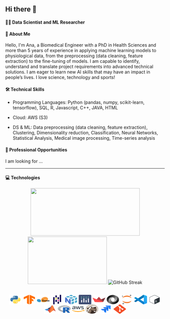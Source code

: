 ## Hi there 👋

#### 👩‍💻 Data Scientist and ML Researcher

#### 🚀 About Me
Hello, I'm Ana, a Biomedical Engineer with a PhD in Health Sciences and more than 5 years of experience in 
applying machine learning models to physiological data, from the preprocessing (data cleaning, feature extraction) to the fine-tuning of models. I am capable to identify, understand and translate project requirements into advanced technical solutions. I am eager to learn new AI skills that may have an impact in people’s lives. I love science, technology and sports! 

#### 🛠️ Technical Skills
- Programming Languages: Python (pandas, numpy, scikit-learn, tensorflow), SQL, R, Javascript, C++, JAVA, HTML

- Cloud: AWS (S3)

- DS & ML: Data preprocessing (data cleaning, feature extraction), Clustering, Dimensionality reduction, Classification, Neural Networks, Statistical Analysis, Medical image processing, Time-series analysis

<!-- - (TODO) web scrapping, APIs, streamlit -->
  
#### 💼 Professional Opportunities

I am looking for ...

<hr/>

#### 💻 Technologies

<p align='center'>
  <img width="345px" height="150" src="https://github-readme-stats.vercel.app/api?username=anacoelho92&show_icons=true&theme=dark&rank_icon=github&count_private=true"/>
  <img width="250px" height="150" src="https://github-readme-stats.vercel.app/api/top-langs/?username=anacoelho92&layout=compact&langs_count=6&theme=dark"/>
  <img src="https://streak-stats.demolab.com?user=anacoelho92&theme=dark" alt="GitHub Streak" />
</p>

<div align="center" style="display: inline_block"><br>
  <img align="center" alt="Python" height="30" width="40" src="https://raw.githubusercontent.com/devicons/devicon/master/icons/python/python-original.svg">
  <img align="center" alt="PyTorch" height="30" width="40" src="https://raw.githubusercontent.com/devicons/devicon/master/icons/tensorflow/tensorflow-original.svg">
  <img align="center" alt="PyTorch" height="30" width="40" src="https://raw.githubusercontent.com/devicons/devicon/master/icons/scikitlearn/scikitlearn-original.svg">
  <img align="center" alt="PyTorch" height="30" width="40" src="https://raw.githubusercontent.com/devicons/devicon/master/icons/pandas/pandas-original.svg">
  <img align="center" alt="PyTorch" height="30" width="40" src="https://raw.githubusercontent.com/devicons/devicon/master/icons/numpy/numpy-original.svg">
  <img align="center" alt="PyTorch" height="30" width="40" src="https://raw.githubusercontent.com/devicons/devicon/master/icons/plotly/plotly-original.svg">
  <img align="center" alt="PyTorch" height="30" width="40" src="https://raw.githubusercontent.com/devicons/devicon/master/icons/streamlit/streamlit-original.svg">
  <img align="center" alt="PyTorch" height="30" width="40" src="https://raw.githubusercontent.com/devicons/devicon/master/icons/json/json-original.svg">
  <img align="center" alt="PyTorch" height="30" width="40" src="https://raw.githubusercontent.com/devicons/devicon/master/icons/jupyter/jupyter-original.svg">
  <img align="center" alt="PyTorch" height="30" width="40" src="https://raw.githubusercontent.com/devicons/devicon/master/icons/vscode/vscode-original.svg">
  <img align="center" alt="PyTorch" height="30" width="40" src="https://raw.githubusercontent.com/devicons/devicon/master/icons/bash/bash-original.svg">
  <img align="center" alt="PyTorch" height="30" width="40" src="https://raw.githubusercontent.com/devicons/devicon/master/icons/matlab/matlab-original.svg">
  <img align="center" alt="PyTorch" height="30" width="40" src="https://raw.githubusercontent.com/devicons/devicon/master/icons/r/r-original.svg">
  <img align="center" alt="PyTorch" height="30" width="40" src="https://raw.githubusercontent.com/devicons/devicon/master/icons/amazonwebservices/amazonwebservices-original-wordmark.svg">
  <img align="center" alt="PyTorch" height="30" width="40" src="https://raw.githubusercontent.com/devicons/devicon/master/icons/dbeaver/dbeaver-original.svg">
  <img align="center" alt="PyTorch" height="30" width="40" src="https://raw.githubusercontent.com/devicons/devicon/master/icons/jira/jira-original.svg">
  <img align="center" alt="PyTorch" height="30" width="40" src="https://raw.githubusercontent.com/devicons/devicon/master/icons/git/git-original.svg">
</div>





<!--
**anacoelho92/anacoelho92** is a ✨ _special_ ✨ repository because its `README.md` (this file) appears on your GitHub profile.

Here are some ideas to get you started:

- 🔭 I’m currently working on ...
- 🌱 I’m currently learning ...
- 👯 I’m looking to collaborate on ...
- 🤔 I’m looking for help with ...
- 💬 Ask me about ...
- 📫 How to reach me: ...
- 😄 Pronouns: ...
- ⚡ Fun fact: ...
-->
